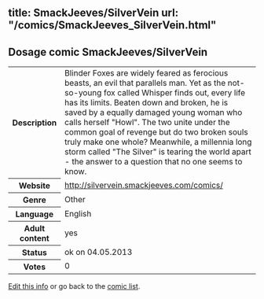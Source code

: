 title: SmackJeeves/SilverVein
url: "/comics/SmackJeeves_SilverVein.html"
---
Dosage comic SmackJeeves/SilverVein
-----------------------------------------

<p id="msg"></p>
<script type="text/javascript">
if (window.location.search === '?edit_info_mail=sent_ok') {
  var elem = document.getElementById("msg");
  elem.innerHTML = 'Edited information sucessfully sent for review, which is usually done daily. Thanks!';
  elem.className = 'ok';
}
</script>
<table class="comicinfo">
<tr>
<th>Description</th><td>Blinder Foxes are widely feared as ferocious beasts, an evil that parallels man. Yet as the not-so-young fox called Whisper finds out, every life has its limits. Beaten down and broken, he is saved by a equally damaged young woman who calls herself &quot;Howl&quot;. The two unite under the common goal of revenge but do two broken souls truly make one whole? Meanwhile, a millennia long storm called &quot;The Silver&quot; is tearing the world apart - the answer to a question that no one seems to know.</td>
</tr>
<tr>
<th>Website</th><td><a href="http://silvervein.smackjeeves.com/comics/">http://silvervein.smackjeeves.com/comics/</a></td>
</tr>
<tr>
<th>Genre</th><td>Other</td>
</tr>
<tr>
<th>Language</th><td>English</td>
</tr>
<tr>
<th>Adult content</th><td>yes</td>
</tr>
<tr>
<th>Status</th><td>ok on 04.05.2013</td>
</tr>
<tr>
<th>Votes</th><td>0</td>
</tr>
</table>

[Edit this info](SmackJeeves_SilverVein_edit.html) or go back to the [comic list](../comic-index.html).
